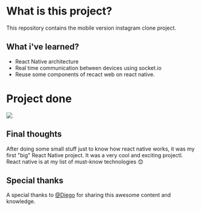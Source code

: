 # What is this project?

This repository contains the mobile version instagram clone project.

## What i've learned?
- React Native architecture
- Real time communication between devices using socket.io
- Reuse some components of recact web on react native. 

# Project done
![](.gifs/palette.gif)


## Final thoughts
After doing some small stuff just to know how react native works, it was my first "big" React Native project. It was a very cool and exciting projectl. React native is at my list of must-know technologies :blush:	

## Special thanks
A special thanks to [@Diego](https://github.com/diego3g) for sharing this awesome content and knowledge.
